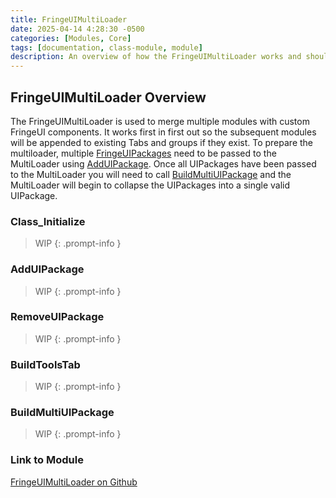 ```yaml
---
title: FringeUIMultiLoader
date: 2025-04-14 4:28:30 -0500
categories: [Modules, Core]
tags: [documentation, class-module, module]
description: An overview of how the FringeUIMultiLoader works and should be used.
---
```


## FringeUIMultiLoader Overview

The FringeUIMultiLoader is used to merge multiple modules with custom FringeUI components.
It works first in first out so the subsequent modules will be appended to existing Tabs
and groups if they exist. To prepare the multiloader, multiple [FringeUIPackages](https://scorpiogameking.github.io/FringeUI/posts/FringeUIPackage/)
need to be passed to the MultiLoader using [AddUIPackage](#adduipackage). Once all UIPackages
have been passed to the MultiLoader you will need to call [BuildMultiUIPackage](#buildmultiuipackage)
and the MultiLoader will begin to collapse the UIPackages into a single valid UIPackage.

### Class_Initialize

> WIP
{: .prompt-info }

### AddUIPackage

> WIP
{: .prompt-info }

### RemoveUIPackage

> WIP
{: .prompt-info }

### BuildToolsTab

> WIP
{: .prompt-info }

### BuildMultiUIPackage

> WIP
{: .prompt-info }

### Link to Module

[FringeUIMultiLoader on Github](https://github.com/ScorpioGameKing/FringeUI/blob/main/fringeui/class_modules/FringeUI/FringeUIMultiLoader.cls)
